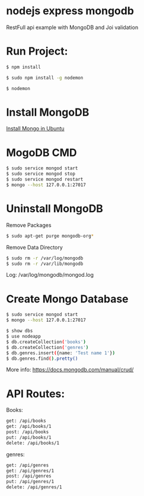 # nodejs express mongodb
RestFull api example with MongoDB and Joi validation

# Run Project:
```sh
$ npm install
```
```sh
$ sudo npm install -g nodemon
```
```sh
$ nodemon
```

# Install MongoDB
[Install Mongo in Ubuntu](https://docs.mongodb.com/manual/tutorial/install-mongodb-on-ubuntu/)


# MogoDB CMD
```sh
$ sudo service mongod start
$ sudo service mongod stop
$ sudo service mongod restart
$ mongo --host 127.0.0.1:27017
```

# Uninstall MongoDB
Remove Packages
```sh
$ sudo apt-get purge mongodb-org*
```
Remove Data Directory
```sh
$ sudo rm -r /var/log/mongodb
$ sudo rm -r /var/lib/mongodb

```
Log: /var/log/mongodb/mongod.log

# Create Mongo Database
```sh
$ sudo service mongod start
$ mongo --host 127.0.0.1:27017
```
```sh
$ show dbs
$ use nodeapp
$ db.createCollection('books')
$ db.createCollection('genres')
$ db.genres.insert({name: 'Test name 1'})
$ db.genres.find().pretty()
```
More info: https://docs.mongodb.com/manual/crud/

# API Routes:
Books:
```sh
get: /api/books
get: /api/books/1
post: /api/books
put: /api/books/1
delete: /api/books/1
```

genres:

```sh
get: /api/genres
get: /api/genres/1
post: /api/genres
put: /api/genres/1
delete: /api/genres/1
```